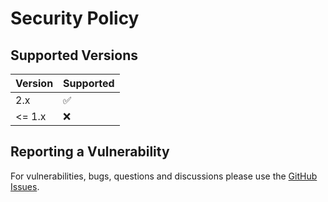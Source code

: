# Security Policy

## Supported Versions

| Version | Supported          |
| ------- | ------------------ |
| 2.x     | :white_check_mark: |
| <= 1.x   | :x:               |

## Reporting a Vulnerability

For vulnerabilities, bugs, questions and discussions please use the [GitHub Issues](https://github.com/Labs64/guidechimp/issues).
